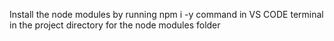 Install the node modules by running 
npm i -y 
command in VS CODE terminal in the project directory for the node modules folder

